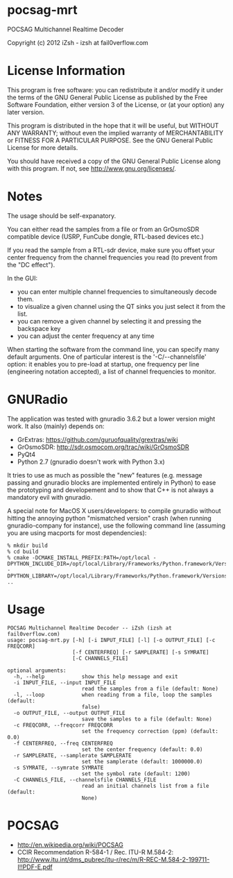 pocsag-mrt
==========

POCSAG Multichannel Realtime Decoder

Copyright (c) 2012 iZsh - izsh at fail0verflow.com

License Information
=====================
This program is free software: you can redistribute it and/or modify
it under the terms of the GNU General Public License as published by
the Free Software Foundation, either version 3 of the License, or
(at your option) any later version.

This program is distributed in the hope that it will be useful,
but WITHOUT ANY WARRANTY; without even the implied warranty of
MERCHANTABILITY or FITNESS FOR A PARTICULAR PURPOSE.  See the
GNU General Public License for more details.

You should have received a copy of the GNU General Public License
along with this program.  If not, see <http://www.gnu.org/licenses/>.

Notes
=========
The usage should be self-expanatory.

You can either read the samples from a file or from an GrOsmoSDR compatible
device (USRP, FunCube dongle, RTL-based devices etc.)

If you read the sample from a RTL-sdr device, make sure you offset your
center frequency from the channel frequencies you read (to prevent from
the "DC effect").

In the GUI:
- you can enter multiple channel frequencies to simultaneously decode them.
- to visualize a given channel using the QT sinks you just select it from
the list.
- you can remove a given channel by selecting it and pressing the backspace key
- you can adjust the center frequency at any time

When starting the software from the command line, you can specify many default
arguments. One of particular interest is the '-C/--channelsfile' option:
it enables you to pre-load at startup, one frequency per line (engineering
notation accepted), a list of channel frequencies to monitor.

GNURadio
==========
The application was tested with gnuradio 3.6.2 but a lower version might work.
It also (mainly) depends on:
- GrExtras: https://github.com/guruofquality/grextras/wiki
- GrOsmoSDR: http://sdr.osmocom.org/trac/wiki/GrOsmoSDR
- PyQt4
- Python 2.7 (gnuradio doesn't work with Python 3.x)

It tries to use as much as possible the "new" features (e.g. message passing
and gnuradio blocks are implemented entirely in Python) to ease the prototyping
and developement and to show that C++ is not always a mandatory evil with
gnuradio.

A special note for MacOS X users/developers:
to compile gnuradio without hitting the annoying python "mismatched version"
crash (when running gnuradio-company for instance), use the following command
line (assuming you are using macports for most dependencies):

	% mkdir build
	% cd build
	% cmake -DCMAKE_INSTALL_PREFIX:PATH=/opt/local -DPYTHON_INCLUDE_DIR=/opt/local/Library/Frameworks/Python.framework/Versions/2.7/Headers -DPYTHON_LIBRARY=/opt/local/Library/Frameworks/Python.framework/Versions/2.7/lib/libpython2.7.dylib ..

Usage
=========

	POCSAG Multichannel Realtime Decoder -- iZsh (izsh at fail0verflow.com)
	usage: pocsag-mrt.py [-h] [-i INPUT_FILE] [-l] [-o OUTPUT_FILE] [-c FREQCORR]
	                     [-f CENTERFREQ] [-r SAMPLERATE] [-s SYMRATE]
	                     [-C CHANNELS_FILE]
	
	optional arguments:
	  -h, --help            show this help message and exit
	  -i INPUT_FILE, --input INPUT_FILE
	                        read the samples from a file (default: None)
	  -l, --loop            when reading from a file, loop the samples (default:
	                        false)
	  -o OUTPUT_FILE, --output OUTPUT_FILE
	                        save the samples to a file (default: None)
	  -c FREQCORR, --freqcorr FREQCORR
	                        set the frequency correction (ppm) (default: 0.0)
	  -f CENTERFREQ, --freq CENTERFREQ
	                        set the center frequency (default: 0.0)
	  -r SAMPLERATE, --samplerate SAMPLERATE
	                        set the samplerate (default: 1000000.0)
	  -s SYMRATE, --symrate SYMRATE
	                        set the symbol rate (default: 1200)
	  -C CHANNELS_FILE, --channelsfile CHANNELS_FILE
	                        read an initial channels list from a file (default:
	                        None)

POCSAG
========
- http://en.wikipedia.org/wiki/POCSAG
- CCIR Recommendation R-584-1 / Rec. ITU-R M.584-2:
http://www.itu.int/dms_pubrec/itu-r/rec/m/R-REC-M.584-2-199711-I!!PDF-E.pdf
